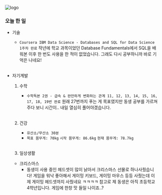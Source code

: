 ![logo](https://user-images.githubusercontent.com/61633137/102871498-daf6a800-4481-11eb-9c82-13601f4f8e32.png)

### 오늘 한 일

- 기술
  - `Coursera IBM Data Science - Databases and SQL for Data Science 1주차 완료`
    작년에 학교 과목이었던 Database Fundamentals에서 SQL을 배워본 이후 한 번도 사용을 한 적이 없었습니다. 그래도 다시 공부하니까 바로 기억은 나네요!
  
  <br>
  
- 자기계발

  1. 수학

     - `수학독본 2권 - 급속 & 완만하게 변화하는 관계 11, 12, 13, 14, 15, 16, 17, 18, 19번 완료`
       원래 27번까지 푸는 게 목표였지만 동생 공부를 가르쳐주다 보니 시간이.. 내일 열심히 풀어야겠습니다.

     <br>

  2. 건강

     - `유산소/무산소 30분`
     - `목표 몸무게: 70kg`
       `시작 몸무게: 86.6kg`
       `현재 몸무게: 78.7kg`

     <br>

  3.  일상생활

     - 크리스마스
       - 동생이 사용 중인 헤드셋이 많이 낡아서 크리스마스 선물로 하나사줬습니다! 게임을 워낙 좋아해서 게이밍 키보드, 게이밍 마우스 등등 사줬는데 이제 게이밍 헤드셋까지 사줬네요 ㅋㅋㅋㅋ 참고로 제 동생은 아직 초등학교 4학년입니다. 게임에 한창 맛 들일 나이죠..?


